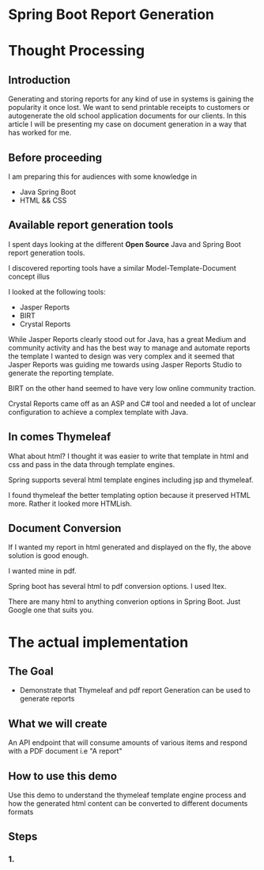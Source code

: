 # Spring Boot Report Generation

# Thought Processing
## Introduction
Generating and storing reports for any kind of use in systems is gaining the popularity it once lost. We want to send printable receipts to customers or autogenerate the old school application documents for our clients. In this article I will be presenting my case on document generation in a way that has worked for me.

## Before proceeding
I am preparing this for audiences with some knowledge in
+ Java Spring Boot
+ HTML && CSS

## Available report generation tools
I spent days looking at the different **Open Source** Java and Spring Boot report generation tools. 

I discovered reporting tools have a similar Model-Template-Document concept illus

I looked at the following tools:
+ Jasper Reports
+ BIRT
+ Crystal Reports

While Jasper Reports clearly stood out for Java, has a great Medium and community activity and has the best way to manage and automate reports the template I wanted to design was very complex and it seemed that Jasper Reports was guiding me towards using Jasper Reports Studio to generate the reporting template. 

BIRT on the other hand seemed to have very low online community traction.

Crystal Reports came off as an ASP and C# tool and needed a lot of unclear configuration to achieve a complex template with Java.

## In comes Thymeleaf
What about html?
I thought it was easier to write that template in html and css and pass in the data through template engines. 

Spring supports several html template engines including jsp and thymeleaf. 

I found thymeleaf the better templating option because it preserved HTML more. Rather it looked more HTMLish.

## Document Conversion 
If I wanted my report in html generated and displayed on the fly, the above solution is good enough. 

I wanted mine in pdf.

Spring boot has several html to pdf conversion options. I used Itex.

There are many html to anything converion options in Spring Boot. Just Google one that suits you.

# The actual implementation
## The Goal
+ Demonstrate that Thymeleaf and pdf report Generation can be used to generate reports
  
## What we will create
An API endpoint that will consume amounts of various items and respond with a PDF document i.e "A report"

## How to use this demo
Use this demo to understand the thymeleaf template engine process and how the generated html content can be converted to different documents formats

## Steps
### 1. 

